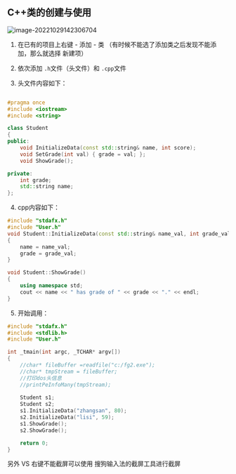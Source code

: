 ## C++类的创建与使用

![image-20221029142306704](F:\liming\md\od_img\image-20221029142306704.png)

1. 在已有的项目上右键 - 添加 - 类 （有时候不能选了添加类之后发现不能添加，那么就选择 新建项）

2. 依次添加 `.h`文件（头文件）和 `.cpp`文件

3. 头文件内容如下：

```c++

#pragma once
#include <iostream>
#include <string>

class Student
{
public:
	void InitializeData(const std::string& name, int score);
	void SetGrade(int val) { grade = val; };
	void ShowGrade();

private:
	int grade;
	std::string name;
};
```

4. cpp内容如下：
```c++
#include "stdafx.h"
#include "User.h"
void Student::InitializeData(const std::string& name_val, int grade_val)
{
	name = name_val;
	grade = grade_val;
}

void Student::ShowGrade()
{
	using namespace std;
	cout << name << " has grade of " << grade << "." << endl;
}
```

5. 开始调用：
```c++
#include "stdafx.h"
#include <stdlib.h>
#include "User.h"

int _tmain(int argc, _TCHAR* argv[])
{
	//char* fileBuffer =readfile("c:/fg2.exe");
	//char* tmpStream = fileBuffer;
	//打印dos头信息
	//printPeInfoMany(tmpStream);
	
	Student s1;
	Student s2;
	s1.InitializeData("zhangsan", 80);
	s2.InitializeData("lisi", 59);
	s1.ShowGrade();
	s2.ShowGrade();

	return 0;
}
```



另外 VS 右键不能截屏可以使用 搜狗输入法的截屏工具进行截屏